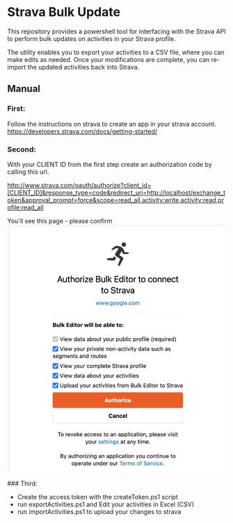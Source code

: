 # Strava Bulk Update
 
This repository provides a powershell tool for interfacing with the Strava API to perform bulk updates on activities in your Strava profile.

The utility enables you to export your activities to a CSV file, where you can make edits as needed. Once your modifications are complete, you can re-import the updated activities back into Strava.

 ## Manual

### First: 
Follow the instructions on strava to create an app in your strava account.
https://developers.strava.com/docs/getting-started/

### Second:
With your CLIENT ID from the first step create an authorization code by calling this url.

http://www.strava.com/oauth/authorize?client_id=[CLIENT_ID]&response_type=code&redirect_uri=http://localhost/exchange_token&approval_prompt=force&scope=read_all,activity:write,activity:read,profile:read_all

You'll see this page - please confirm
![Alt text](ressources/image.png "a title")


### Third:
- Create the access token with the createToken.ps1 script
- run exportActivities.ps1 and Edit your activities in Excel (CSV)
- run importActivities.ps1 to upload your changes to strava



